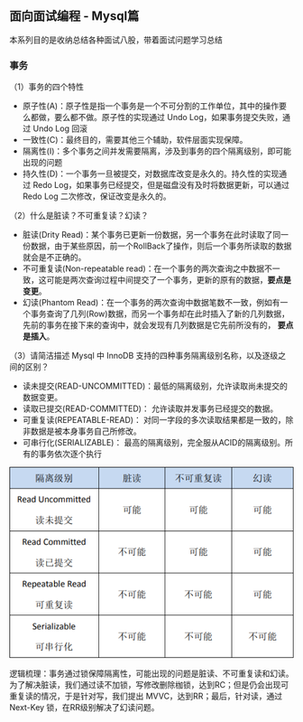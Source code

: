 ## 面向面试编程 - Mysql篇
本系列目的是收纳总结各种面试八股，带着面试问题学习总结

### 事务
（1）事务的四个特性

* 原子性(A)：原子性是指一个事务是一个不可分割的工作单位，其中的操作要么都做，要么都不做。原子性的实现通过 Undo Log，如果事务提交失败，通过 Undo Log 回滚
* 一致性(C)：最终目的，需要其他三个辅助，软件层面实现保障。
* 隔离性(I)：多个事务之间并发需要隔离，涉及到事务的四个隔离级别，即可能出现的问题
* 持久性(D)：一个事务一旦被提交，对数据库改变是永久的。持久性的实现通过 Redo Log，如果事务已经提交，但是磁盘没有及时将数据更新，可以通过 Redo Log 二次修改，保证改变是永久的。

（2）什么是脏读？不可重复读？幻读？

* 脏读(Drity Read)：某个事务已更新一份数据，另一个事务在此时读取了同一份数据，由于某些原因，前一个RollBack了操作，则后一个事务所读取的数据就会是不正确的。
* 不可重复读(Non-repeatable read)：在一个事务的两次查询之中数据不一致，这可能是两次查询过程中间提交了一个事务，更新的原有的数据，**要点是变更**。
* 幻读(Phantom Read)：在一个事务的两次查询中数据笔数不一致，例如有一个事务查询了几列(Row)数据，而另一个事务却在此时插入了新的几列数据，先前的事务在接下来的查询中，就会发现有几列数据是它先前所没有的， **要点是插入**。

（3）请简洁描述 Mysql 中 InnoDB 支持的四种事务隔离级别名称，以及逐级之间的区别？

 * 读未提交(READ-UNCOMMITTED)：最低的隔离级别，允许读取尚未提交的数据变更。
 * 读取已提交(READ-COMMITTED)： 允许读取并发事务已经提交的数据。
 * 可重复读(REPEATABLE-READ)： 对同一字段的多次读取结果都是一致的，除非数据是被本身事务自己所修改。
 * 可串行化(SERIALIZABLE)： 最高的隔离级别，完全服从ACID的隔离级别。所有的事务依次逐个执行

![avatar](../../../static/images/2021/隔离级别.png)

逻辑梳理：事务通过锁保障隔离性，可能出现的问题是脏读、不可重复读和幻读。为了解决脏读，我们通过读不加锁，写修改删除枷锁，达到RC；但是仍会出现可重复读的情况，于是针对写，我们提出 MVVC，达到RR；最后，针对读，通过 Next-Key 锁，在RR级别解决了幻读问题。

